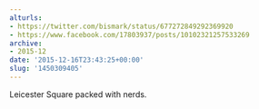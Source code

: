 ```yaml
---
alturls:
- https://twitter.com/bismark/status/677272849292369920
- https://www.facebook.com/17803937/posts/10102321257533269
archive:
- 2015-12
date: '2015-12-16T23:43:25+00:00'
slug: '1450309405'
---
```


Leicester Square packed with nerds.

